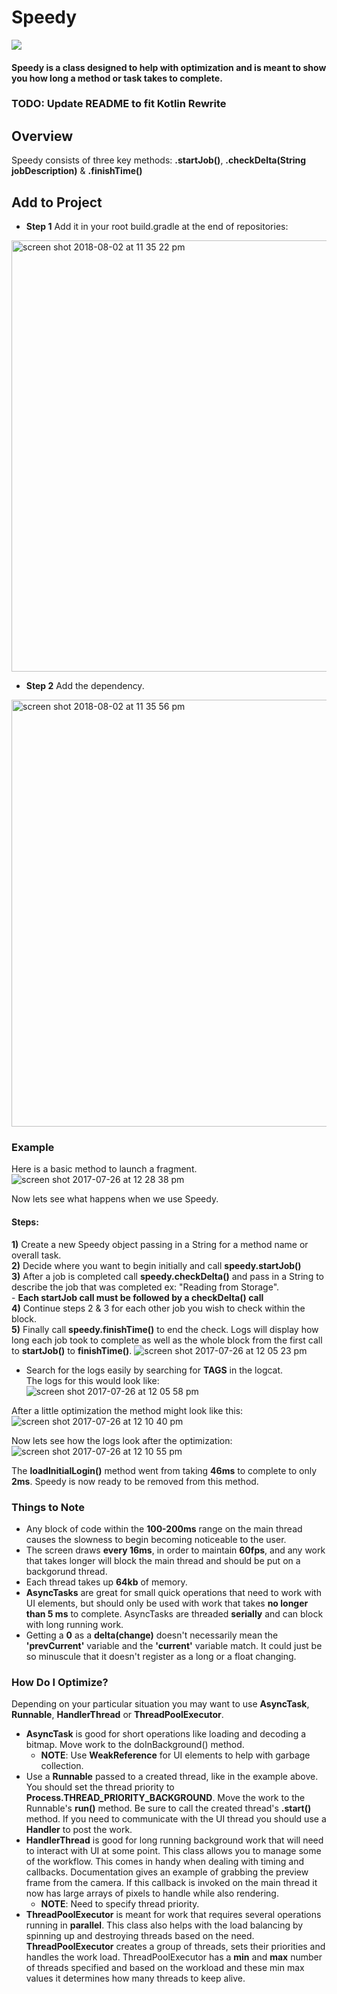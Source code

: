 # Speedy
[![](https://jitpack.io/v/Smith508/Speedy.svg)](https://jitpack.io/#Smith508/Speedy)

#### Speedy is a class designed to help with optimization and is meant to show you how long a method or task takes to complete.

### TODO: Update README to fit Kotlin Rewrite

## Overview
Speedy consists of three key methods: **.startJob()**, **.checkDelta(String jobDescription)** & **.finishTime()**

## Add to Project
* **Step 1** Add it in your root build.gradle at the end of repositories:    
<img width="690" alt="screen shot 2018-08-02 at 11 35 22 pm" src="https://user-images.githubusercontent.com/6344435/43623037-42de0a6a-96ad-11e8-8d61-bd3d25fcb6e9.png">    

* **Step 2** Add the dependency.    
<img width="683" alt="screen shot 2018-08-02 at 11 35 56 pm" src="https://user-images.githubusercontent.com/6344435/43623059-5cf906ca-96ad-11e8-9906-d543f34e5212.png">

### Example
Here is a basic method to launch a fragment.           
![screen shot 2017-07-26 at 12 28 38 pm](https://user-images.githubusercontent.com/6344435/28632218-ce2e4812-71fd-11e7-92fb-218a72d19da1.png)

Now lets see what happens when we use Speedy.                                                                               
#### Steps:

**1)** Create a new Speedy object passing in a String for a method name or overall task.   
**2)** Decide where you want to begin initially and call **speedy.startJob()**   
**3)** After a job is completed call **speedy.checkDelta()** and pass in a String to describe the job that was completed ex: "Reading from Storage".    
     - **Each startJob call must be followed by a checkDelta() call**   
**4)** Continue steps 2 & 3 for each other job you wish to check within the block.   
**5)** Finally call **speedy.finishTime()** to end the check. Logs will display how long each job took to complete as well as the whole block from    the first call to **startJob()** to **finishTime()**. 
![screen shot 2017-07-26 at 12 05 23 pm](https://user-images.githubusercontent.com/6344435/28631860-b43e16cc-71fc-11e7-8a6b-449f99a15275.png)

- Search for the logs easily by searching for **TAGS** in the logcat.    
The logs for this would look like:                                                                                        
![screen shot 2017-07-26 at 12 05 58 pm](https://user-images.githubusercontent.com/6344435/28632692-5ff7d1ae-71ff-11e7-9c24-de5b47c8b9f9.png)

After a little optimization the method might look like this:                                                                    
![screen shot 2017-07-26 at 12 10 40 pm](https://user-images.githubusercontent.com/6344435/28632914-06c80648-7200-11e7-9357-1396ef3d2aaf.png)

Now lets see how the logs look after the optimization:
![screen shot 2017-07-26 at 12 10 55 pm](https://user-images.githubusercontent.com/6344435/28633036-68de71be-7200-11e7-888a-01d45d1e93b8.png)

The **loadInitialLogin()** method went from taking **46ms** to complete to only **2ms**. Speedy is now ready to be removed from this method. 

### Things to Note
 - Any block of code within the **100-200ms** range on the main thread causes the slowness to begin becoming noticeable to the user. 
 - The screen draws **every 16ms**, in order to maintain **60fps**, and any work that takes longer will block the main thread and should be put on    a backgorund thread.
 - Each thread takes up **64kb** of memory.
 - **AsyncTasks** are great for small quick operations that need to work with UI elements, but should only be used with work that takes **no        longer than 5 ms** to complete. AsyncTasks are threaded **serially** and can block with long running work.  
 - Getting a **0** as a **delta(change)** doesn't necessarily mean the **'prevCurrent'** variable and the **'current'** variable match. It could just be      so minuscule that it doesn't register as a long or a float changing.
 
 ### How Do I Optimize?   
 Depending on your particular situation you may want to use **AsyncTask**, **Runnable**, **HandlerThread** or **ThreadPoolExecutor**.
 - **AsyncTask** is good for short operations like loading and decoding a bitmap. Move work to the doInBackground() method.          
      - **NOTE**: Use **WeakReference** for UI elements to help with garbage collection.   
 - Use a **Runnable** passed to a created thread, like in the example above. You should set the thread priority to                                **Process.THREAD_PRIORITY_BACKGROUND**. Move the work to the Runnable's **run()** method. Be sure to call the created thread's **.start()** method.    If you need to communicate with the UI thread you should use a **Handler** to post the work.
 - **HandlerThread** is good for long running background work that will need to interact with UI at some point. This class allows you to          manage some of the workflow. This comes in handy when dealing with timing and callbacks. Documentation gives an example of grabbing the    preview frame from the camera. If this callback is invoked on the main thread it now has large arrays of pixels to handle while also      rendering. 
      - **NOTE**: Need to specify thread priority.
 - **ThreadPoolExecutor** is meant for work that requires several operations running in **parallel**. This class also helps with the load            balancing by spinning up and destroying threads based on the need. **ThreadPoolExecutor** creates a group of threads, sets their        priorities and handles the work load. ThreadPoolExecutor has a **min** and **max** number of threads specified and based on the workload and these min max values it determines how many threads to keep alive. 
